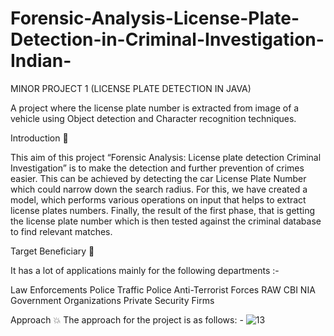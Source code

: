 # Forensic-Analysis-License-Plate-Detection-in-Criminal-Investigation-Indian- 
MINOR PROJECT 1 (LICENSE PLATE DETECTION IN JAVA)

A project where the license plate number is extracted from image of a vehicle using Object detection and Character recognition techniques.


Introduction 🚀

This aim of this project “Forensic Analysis: License plate detection Criminal Investigation” is to make the detection and further prevention of crimes easier. This can be achieved by detecting the car License Plate Number which could narrow down the search radius. For this, we have created a model, which performs various operations on input that helps to extract license plates numbers. Finally, the result of the first phase, that is getting the license plate number which is then tested against the criminal database to find relevant matches.

Target Beneficiary 👮

It has a lot of applications mainly for the following departments :-

Law Enforcements
Police
Traffic Police
Anti-Terrorist Forces
RAW
CBI
NIA
Government Organizations
Private Security Firms

Approach 💥
The approach for the project is as follows: -
![13](https://user-images.githubusercontent.com/111994799/220856481-3379c1d0-53c7-4f86-ac88-8cc339f45094.png)
